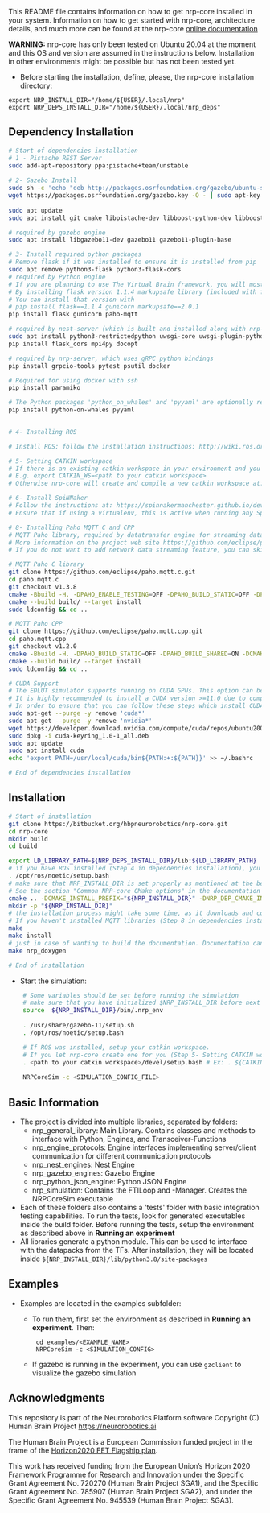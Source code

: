 This README file contains information on how to get nrp-core installed in your system. Information on how to get started with nrp-core, architecture details, and much more can be found at the nrp-core [online documentation](https://hbpneurorobotics.bitbucket.io/)

**WARNING:** nrp-core has only been tested on Ubuntu 20.04 at the moment and this OS and version are assumed in the instructions below. Installation in other environments might be possible but has not been tested yet.

 * Before starting the installation, define, please, the nrp-core installation directory:
 
 ```
export NRP_INSTALL_DIR="/home/${USER}/.local/nrp"
export NRP_DEPS_INSTALL_DIR="/home/${USER}/.local/nrp_deps"
 ```

## Dependency Installation

```bash
# Start of dependencies installation
# 1 - Pistache REST Server
sudo add-apt-repository ppa:pistache+team/unstable
    
# 2- Gazebo Install
sudo sh -c 'echo "deb http://packages.osrfoundation.org/gazebo/ubuntu-stable `lsb_release -cs` main" > /etc/apt/sources.list.d/gazebo-stable.list'
wget https://packages.osrfoundation.org/gazebo.key -O - | sudo apt-key add -
    
sudo apt update
sudo apt install git cmake libpistache-dev libboost-python-dev libboost-filesystem-dev libboost-numpy-dev libcurl4-openssl-dev nlohmann-json3-dev libzip-dev cython3 python3-numpy libgrpc++-dev protobuf-compiler-grpc libprotobuf-dev doxygen libgsl-dev libopencv-dev python3-opencv python3-pil python3-pip libgmock-dev libclang-dev libomp-dev

# required by gazebo engine
sudo apt install libgazebo11-dev gazebo11 gazebo11-plugin-base

# 3- Install required python packages   
# Remove flask if it was installed to ensure it is installed from pip
sudo apt remove python3-flask python3-flask-cors
# required by Python engine
# If you are planning to use The Virtual Brain framework, you will most likely have to use flask version 1.1.4.
# By installing flask version 1.1.4 markupsafe library (included with flask) has to be downgraded to version 2.0.1 to run properly with gunicorn
# You can install that version with 
# pip install flask==1.1.4 gunicorn markupsafe==2.0.1
pip install flask gunicorn paho-mqtt

# required by nest-server (which is built and installed along with nrp-core)
sudo apt install python3-restrictedpython uwsgi-core uwsgi-plugin-python3 
pip install flask_cors mpi4py docopt

# required by nrp-server, which uses gRPC python bindings
pip install grpcio-tools pytest psutil docker

# Required for using docker with ssh
pip install paramiko

# The Python packages 'python_on_whales' and 'pyyaml' are optionally required to invoke nrp-core remotely with the Docker Compose (see guides/remote_docker_compose.dox for details).
pip install python-on-whales pyyaml

   
# 4- Installing ROS

# Install ROS: follow the installation instructions: http://wiki.ros.org/noetic/Installation/Ubuntu. To enable ros support in nrp on `ros-noetic-ros-base` is required.

# 5- Setting CATKIN workspace 
# If there is an existing catkin workspace in your environment and you would like nrp-core to use it, export the variable CATKIN_WS pointing to it:
# E.g. export CATKIN_WS=<path to your catkin workspace>
# Otherwise nrp-core will create and compile a new catkin workspace at: ${HOME}/catkin_ws

# 6- Install SpiNNaker
# Follow the instructions at: https://spinnakermanchester.github.io/development/gitinstall.html.
# Ensure that if using a virtualenv, this is active when running any SpiNNaker scripts.

# 8- Installing Paho MQTT C and CPP 
# MQTT Paho library, required by datatransfer engine for streaming data over network
# More information on the project web site https://github.com/eclipse/paho.mqtt.cpp
# If you do not want to add network data streaming feature, you can skip this step.

# MQTT Paho C library
git clone https://github.com/eclipse/paho.mqtt.c.git
cd paho.mqtt.c
git checkout v1.3.8
cmake -Bbuild -H. -DPAHO_ENABLE_TESTING=OFF -DPAHO_BUILD_STATIC=OFF -DPAHO_BUILD_SHARED=ON -DPAHO_WITH_SSL=ON -DPAHO_HIGH_PERFORMANCE=ON -DCMAKE_INSTALL_PREFIX="${NRP_DEPS_INSTALL_DIR}"
cmake --build build/ --target install
sudo ldconfig && cd ..

# MQTT Paho CPP
git clone https://github.com/eclipse/paho.mqtt.cpp.git
cd paho.mqtt.cpp
git checkout v1.2.0
cmake -Bbuild -H. -DPAHO_BUILD_STATIC=OFF -DPAHO_BUILD_SHARED=ON -DCMAKE_INSTALL_PREFIX="${NRP_DEPS_INSTALL_DIR}" -DCMAKE_PREFIX_PATH="${NRP_DEPS_INSTALL_DIR}"
cmake --build build/ --target install
sudo ldconfig && cd ..

# CUDA Support
# The EDLUT simulator supports running on CUDA GPUs. This option can be enabled if EDLUT_WITH_CUDA cmake option is set to ON while configuring nrp-core. 
# It is highly recommended to install a CUDA version >=11.0 due to compatibility version with GCC9 (default compiler for Ubuntu 20.04)
# In order to ensure that you can follow these steps which install CUDA 12.0:
sudo apt-get --purge -y remove 'cuda*' 
sudo apt-get --purge -y remove 'nvidia*'
wget https://developer.download.nvidia.com/compute/cuda/repos/ubuntu2004/x86_64/cuda-keyring_1.0-1_all.deb
sudo dpkg -i cuda-keyring_1.0-1_all.deb
sudo apt update
sudo apt install cuda
echo 'export PATH=/usr/local/cuda/bin${PATH:+:${PATH}}' >> ~/.bashrc

# End of dependencies installation
```

## Installation

```bash
# Start of installation
git clone https://bitbucket.org/hbpneurorobotics/nrp-core.git
cd nrp-core
mkdir build
cd build

export LD_LIBRARY_PATH=${NRP_DEPS_INSTALL_DIR}/lib:${LD_LIBRARY_PATH}
# if you have ROS installed (Step 4 in dependencies installation), you need to source its setup.bash file before cmake. If you don't need ROS (and did not install it) skip the next line. 
. /opt/ros/noetic/setup.bash 
# make sure that NRP_INSTALL_DIR is set properly as mentioned at the beginning of tutorial
# See the section "Common NRP-core CMake options" in the documentation for the additional ways to configure the project with CMake
cmake .. -DCMAKE_INSTALL_PREFIX="${NRP_INSTALL_DIR}" -DNRP_DEP_CMAKE_INSTALL_PREFIX="${NRP_DEPS_INSTALL_DIR}"
mkdir -p "${NRP_INSTALL_DIR}"
# the installation process might take some time, as it downloads and compiles Nest as well.
# If you haven't installed MQTT libraries (Step 8 in dependencies installation), add ENABLE_MQTT=OFF definition to cmake (-DENABLE_MQTT=OFF).
make
make install
# just in case of wanting to build the documentation. Documentation can then be found in a new doxygen folder
make nrp_doxygen

# End of installation
```

 * Start the simulation:
```bash
    # Some variables should be set before running the simulation 
    # make sure that you have initialized $NRP_INSTALL_DIR before next command !
    source  ${NRP_INSTALL_DIR}/bin/.nrp_env 
    
    . /usr/share/gazebo-11/setup.sh
    . /opt/ros/noetic/setup.bash

    # If ROS was installed, setup your catkin workspace. 
    # If you let nrp-core create one for you (Step 5- Setting CATKIN workspace in dependencies installation) the path to it will be: ${HOME}/catkin_ws
    . <path to your catkin workspace>/devel/setup.bash # Ex: . ${CATKIN_WS}/devel/setup.bash 
     
    NRPCoreSim -c <SIMULATION_CONFIG_FILE>
```

## Basic Information

 - The project is divided into multiple libraries, separated by folders:
     - nrp_general_library: Main Library. Contains classes and methods to interface with Python, Engines, and Transceiver-Functions
     - nrp_engine_protocols: Engine interfaces implementing server/client communication for different communication protocols
     - nrp_nest_engines: Nest Engine
     - nrp_gazebo_engines: Gazebo Engine
     - nrp_python_json_engine: Python JSON Engine
     - nrp_simulation: Contains the FTILoop and -Manager. Creates the NRPCoreSim executable
 - Each of these folders also contains a 'tests' folder with basic integration testing capabilities. To run the tests, look for generated executables inside the build folder. Before running the tests, setup the environment as described above in **Running an experiment**
 - All libraries generate a python module. This can be used to interface with the datapacks from the TFs. After installation, they will be located inside `${NRP_INSTALL_DIR}/lib/python3.8/site-packages`

## Examples

 - Examples are located in the examples subfolder:
     - To run them, first set the environment as described in **Running an experiment**. Then:

            cd examples/<EXAMPLE_NAME>
            NRPCoreSim -c <SIMULATION_CONFIG>
            
     - If gazebo is running in the experiment, you can use `gzclient` to visualize the gazebo simulation

## Acknowledgments

This repository is part of the Neurorobotics Platform software
Copyright (C) Human Brain Project
https://neurorobotics.ai

The Human Brain Project is a European Commission funded project
in the frame of the [Horizon2020 FET Flagship plan](http://ec.europa.eu/programmes/horizon2020/en/h2020-section/fet-flagships).

This work has received funding from the European Union’s Horizon 2020 Framework Programme for Research and Innovation under the Specific Grant Agreement No. 720270 (Human Brain Project SGA1), and the Specific Grant Agreement No. 785907 (Human Brain Project SGA2), and under the Specific Grant Agreement No. 945539 (Human Brain Project SGA3).
